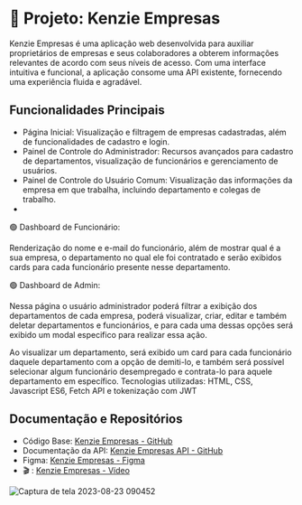 # 💼 Projeto: Kenzie Empresas
Kenzie Empresas é uma aplicação web desenvolvida para auxiliar proprietários de empresas e seus colaboradores a obterem informações relevantes de acordo com seus níveis de acesso. Com uma interface intuitiva e funcional, a aplicação consome uma API existente, fornecendo uma experiência fluida e agradável.
## Funcionalidades Principais
- Página Inicial: Visualização e filtragem de empresas cadastradas, além de funcionalidades de cadastro e login.
- Painel de Controle do Administrador: Recursos avançados para cadastro de departamentos, visualização de funcionários e gerenciamento de usuários.
- Painel de Controle do Usuário Comum: Visualização das informações da empresa em que trabalha, incluindo departamento e colegas de trabalho.
- 
🟢 Dashboard de Funcionário:

Renderização do nome e e-mail do funcionário, além de mostrar qual é a sua empresa, o departamento no qual ele foi contratado e serão exibidos cards para cada funcionário presente nesse departamento.
 
🟢 Dashboard de Admin:

Nessa página o usuário administrador poderá filtrar a exibição dos departamentos de cada empresa, poderá visualizar, criar, editar e também deletar departamentos e funcionários, e para cada uma dessas opções será exibido um modal especifico para realizar essa ação.

Ao visualizar um departamento, será exibido um card para cada funcionário daquele departamento com a opção de demiti-lo, e também será possível selecionar algum funcionário desempregado e contrata-lo para aquele departamento em específico.
Tecnologias utilizadas: HTML, CSS, Javascript ES6, Fetch API e tokenização com JWT

## Documentação e Repositórios

- Código Base: [Kenzie Empresas - GitHub](https://github.com/ArthurClaro/Kenzie-Empresas)
- Documentação da API: [Kenzie Empresas API - GitHub](https://github.com/gstvcampos/kenzie-empresas-API)
- Figma: [Kenzie Empresas - Figma](https://www.figma.com/file/EEEdGd0gL5iLzaspW8DPXE/Kenzie-Empresas-Oficial)
- 🎬 : [Kenzie Empresas - Vídeo ](https://www.linkedin.com/posts/arthur-claro-dev_javascript-desenvolvedor-frontend-activity-7100086680673525760--cYC?utm_source=share&utm_medium=member_desktop)

![Captura de tela 2023-08-23 090452](https://github.com/ArthurClaro/Kenzie-Empresas/assets/124170421/1744caa7-d06e-4017-914b-ba2a165a9f4e)
